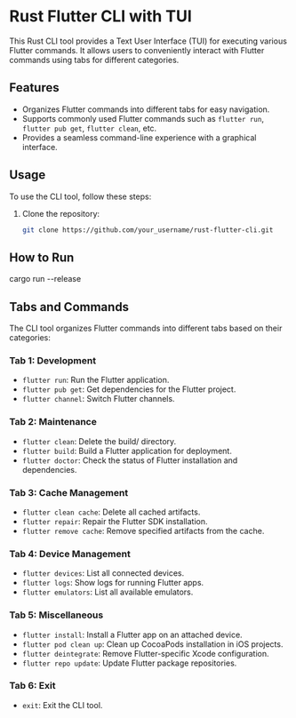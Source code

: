 # Rust Flutter CLI with TUI

This Rust CLI tool provides a Text User Interface (TUI) for executing various Flutter commands. It allows users to conveniently interact with Flutter commands using tabs for different categories.

## Features

- Organizes Flutter commands into different tabs for easy navigation.
- Supports commonly used Flutter commands such as `flutter run`, `flutter pub get`, `flutter clean`, etc.
- Provides a seamless command-line experience with a graphical interface.

## Usage

To use the CLI tool, follow these steps:

1. Clone the repository:

   ```bash
   git clone https://github.com/your_username/rust-flutter-cli.git

## How to Run

cargo run --release

## Tabs and Commands

The CLI tool organizes Flutter commands into different tabs based on their categories:

### Tab 1: Development
- `flutter run`: Run the Flutter application.
- `flutter pub get`: Get dependencies for the Flutter project.
- `flutter channel`: Switch Flutter channels.

### Tab 2: Maintenance
- `flutter clean`: Delete the build/ directory.
- `flutter build`: Build a Flutter application for deployment.
- `flutter doctor`: Check the status of Flutter installation and dependencies.

### Tab 3: Cache Management
- `flutter clean cache`: Delete all cached artifacts.
- `flutter repair`: Repair the Flutter SDK installation.
- `flutter remove cache`: Remove specified artifacts from the cache.

### Tab 4: Device Management
- `flutter devices`: List all connected devices.
- `flutter logs`: Show logs for running Flutter apps.
- `flutter emulators`: List all available emulators.

### Tab 5: Miscellaneous
- `flutter install`: Install a Flutter app on an attached device.
- `flutter pod clean up`: Clean up CocoaPods installation in iOS projects.
- `flutter deintegrate`: Remove Flutter-specific Xcode configuration.
- `flutter repo update`: Update Flutter package repositories.

### Tab 6: Exit
- `exit`: Exit the CLI tool.
